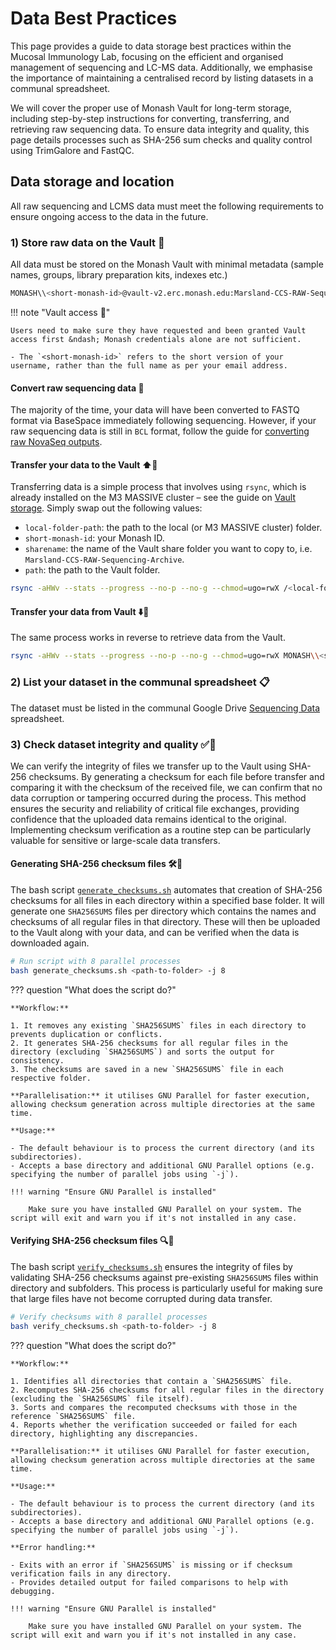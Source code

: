 # Data Best Practices

This page provides a guide to data storage best practices within the Mucosal Immunology Lab, focusing on the efficient and organised management of sequencing and LC-MS data. Additionally, we emphasise the importance of maintaining a centralised record by listing datasets in a communal spreadsheet.

We will cover the proper use of Monash Vault for long-term storage, including step-by-step instructions for converting, transferring, and retrieving raw sequencing data. To ensure data integrity and quality, this page details processes such as SHA-256 sum checks and quality control using TrimGalore and FastQC. 

## Data storage and location

All raw sequencing and LCMS data must meet the following requirements to ensure ongoing access to the data in the future.

### 1) Store raw data on the Vault 🏦

All data must be stored on the Monash Vault with minimal metadata (sample names, groups, library preparation kits, indexes etc.)

```bash title="Marsland Lab sequencing archive Vault location"
MONASH\\<short-monash-id>@vault-v2.erc.monash.edu:Marsland-CCS-RAW-Sequencing-Archive/vault/
```

!!! note "Vault access 🔐"

    Users need to make sure they have requested and been granted Vault access first &ndash; Monash credentials alone are not sufficient.

    - The `<short-monash-id>` refers to the short version of your username, rather than the full name as per your email address.

#### Convert raw sequencing data 🔄

The majority of the time, your data will have been converted to FASTQ format via BaseSpace immediately following sequencing.
However, if your raw sequencing data is still in `BCL` format, follow the guide for [converting raw NovaSeq outputs](./convert-raw-novaseq-outputs.md).

#### Transfer your data to the Vault ⬆️📂

Transferring data is a simple process that involves using `rsync`, which is already installed on the M3 MASSIVE cluster &ndash; see the guide on [Vault storage](./vault-storage.md). Simply swap out the following values:

- `local-folder-path`: the path to the local (or M3 MASSIVE cluster) folder.
- `short-monash-id`: your Monash ID.
- `sharename`: the name of the Vault share folder you want to copy to, i.e. `Marsland-CCS-RAW-Sequencing-Archive`.
- `path`: the path to the Vault folder.

```bash
rsync -aHWv --stats --progress --no-p --no-g --chmod=ugo=rwX /<local-folder-path>/ MONASH\\<short-monash-id>@vault-v2.erc.monash.edu:<sharename>/vault/<path>
```

#### Transfer your data from Vault ⬇️📂

The same process works in reverse to retrieve data from the Vault.

```bash
rsync -aHWv --stats --progress --no-p --no-g --chmod=ugo=rwX MONASH\\<short-monash-id>@vault-v2.erc.monash.edu:<sharename>/vault/<path> /<local-folder-path>/
```

### 2) List your dataset in the communal spreadsheet 📋

The dataset must be listed in the communal Google Drive [Sequencing Data](https://docs.google.com/spreadsheets/d/1bKI-RgzfuWd-3C4_xZPCM-YlK7k0Fzn5/edit?usp=sharing&ouid=105349381251392029405&rtpof=true&sd=true) spreadsheet.

### 3) Check dataset integrity and quality ✅💾

We can verify the integrity of files we transfer up to the Vault using SHA-256 checksums. By generating a checksum for each file before transfer and comparing it with the checksum of the received file, we can confirm that no data corruption or tampering occurred during the process. This method ensures the security and reliability of critical file exchanges, providing confidence that the uploaded data remains identical to the original. Implementing checksum verification as a routine step can be particularly valuable for sensitive or large-scale data transfers.

#### Generating SHA-256 checksum files 🛠️🔐

The bash script [`generate_checksums.sh`](../assets/Utilities/seq_data/generate_checksums.sh) automates that creation of SHA-256 checksums for all files in each directory within a specified base folder. It will generate one `SHA256SUMS` files per directory which contains the names and checksums of all regular files in that directory. These will then be uploaded to the Vault along with your data, and can be verified when the data is downloaded again.

```bash title="Generate SHA-256 checksum files"
# Run script with 8 parallel processes
bash generate_checksums.sh <path-to-folder> -j 8
```

??? question "What does the script do?"

    **Workflow:**

    1. It removes any existing `SHA256SUMS` files in each directory to prevents duplication or conflicts.
    2. It generates SHA-256 checksums for all regular files in the directory (excluding `SHA256SUMS`) and sorts the output for consistency.
    3. The checksums are saved in a new `SHA256SUMS` file in each respective folder.

    **Parallelisation:** it utilises GNU Parallel for faster execution, allowing checksum generation across multiple directories at the same time.

    **Usage:**

    - The default behaviour is to process the current directory (and its subdirectories).
    - Accepts a base directory and additional GNU Parallel options (e.g. specifying the number of parallel jobs using `-j`).

    !!! warning "Ensure GNU Parallel is installed"

        Make sure you have installed GNU Parallel on your system. The script will exit and warn you if it's not installed in any case.

#### Verifying SHA-256 checksum files 🔍🔑

The bash script [`verify_checksums.sh`](../assets/Utilities/seq_data/verify_checksums.sh) ensures the integrity of files by validating SHA-256 checksums against pre-existing `SHA256SUMS` files within directory and subfolders. This process is particularly useful for making sure that large files have not become corrupted during data transfer.

```bash title="Verify SHA-256 checksum files"
# Verify checksums with 8 parallel processes
bash verify_checksums.sh <path-to-folder> -j 8
```

??? question "What does the script do?"

    **Workflow:**

    1. Identifies all directories that contain a `SHA256SUMS` file.
    2. Recomputes SHA-256 checksums for all regular files in the directory (excluding the `SHA256SUMS` file itself).
    3. Sorts and compares the recomputed checksums with those in the reference `SHA256SUMS` file.
    4. Reports whether the verification succeeded or failed for each directory, highlighting any discrepancies.

    **Parallelisation:** it utilises GNU Parallel for faster execution, allowing checksum generation across multiple directories at the same time.

    **Usage:**

    - The default behaviour is to process the current directory (and its subdirectories).
    - Accepts a base directory and additional GNU Parallel options (e.g. specifying the number of parallel jobs using `-j`).

    **Error handling:**

    - Exits with an error if `SHA256SUMS` is missing or if checksum verification fails in any directory.
    - Provides detailed output for failed comparisons to help with debugging.

    !!! warning "Ensure GNU Parallel is installed"

        Make sure you have installed GNU Parallel on your system. The script will exit and warn you if it's not installed in any case.